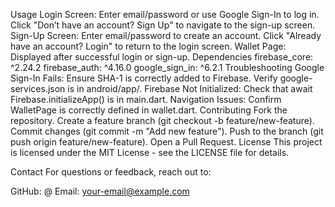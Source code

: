 Usage
Login Screen:
Enter email/password or use Google Sign-In to log in.
Click "Don’t have an account? Sign Up" to navigate to the sign-up screen.
Sign-Up Screen:
Enter email/password to create an account.
Click "Already have an account? Login" to return to the login screen.
Wallet Page:
Displayed after successful login or sign-up.
Dependencies
firebase_core: ^2.24.2
firebase_auth: ^4.16.0
google_sign_in: ^6.2.1
Troubleshooting
Google Sign-In Fails:
Ensure SHA-1 is correctly added to Firebase.
Verify google-services.json is in android/app/.
Firebase Not Initialized:
Check that await Firebase.initializeApp() is in main.dart.
Navigation Issues:
Confirm WalletPage is correctly defined in wallet.dart.
Contributing
Fork the repository.
Create a feature branch (git checkout -b feature/new-feature).
Commit changes (git commit -m "Add new feature").
Push to the branch (git push origin feature/new-feature).
Open a Pull Request.
License
This project is licensed under the MIT License - see the LICENSE file for details.

Contact
For questions or feedback, reach out to:

GitHub: @<your-username>
Email: your-email@example.com